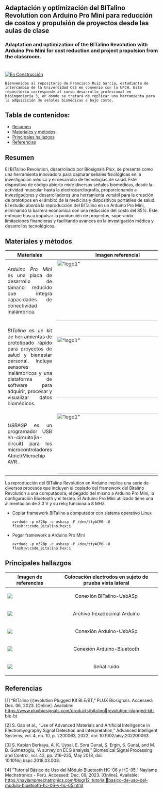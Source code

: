 ## Adaptación y optimización del BITalino Revolution con Arduino Pro Mini para reducción de costos y propulsión de proyectos desde las aulas de clase

### Adaptation and optimization of the BITalino Revolution with Arduino Pro Mini for cost reduction and project propulsion from the classroom.

#
[![En Construcción](https://img.shields.io/badge/Estado-En%20Construcción-yellow)](#)

```
Bienvenidos al repositorio de Francisco Ruiz Garcia, estudiante de intercambio de la Universidad CES en convenio con la UPCH. Este repositorio corresponde al curso desarrollo profesional en bioingeniería 3, en donde se tratará de replicar una herramienta para la adquisición de señales biomédicas a bajo costo.
```

## Tabla de contenidos:
* [Resumen](#Resumen)
* [Materiales y métodos](#Materiales-y-métodos)
* [Principales hallazgos](#Principales-hallazgos)
* [Referencias](#Referencias)

## Resumen

El BITalino Revolution, desarrollado por Biosignals Plux, se presenta como una herramienta innovadora para capturar señales fisiológicas en la investigación médica y el desarrollo de tecnologías de salud. Este dispositivo de código abierto mide diversas señales biomédicas, desde la actividad muscular hasta la electrocardiografía, proporcionando a investigadores y desarrolladores una herramienta versátil para la creación de prototipos en el ámbito de la medicina y dispositivos portátiles de salud. El estudio aborda la reproducción del BITalino en un Arduino Pro Mini, eliminando la barrera económica con una reducción del costo del 85%. Este enfoque busca impulsar la producción de proyectos, superando limitaciones financieras y facilitando avances en la investigación médica y desarrollos tecnológicos.

## Materiales y métodos

| Materiales             | Imagen referencial                                              |
| ----------------- | ------------------------------------------------------------------ |
| <p align="justify"> *Arduino Pro Mini* es una placa de desarrollo de tamaño reducido que integra capacidades de conectividad inalámbrica.</p>| <img src="https://docs.arduino.cc/static/6ef0d448db73013667ac934fd00f5914/a207c/e000025_featured.jpg" alt= “logo1” height="200" width="400"> |
| <p align="justify"> *BITalino* es un kit de herramientas de prototipado rápido para proyectos de salud y bienestar personal. Incluye sensores inalámbricos y una plataforma de software para adquirir, procesar y visualizar datos biomédicos.</p>| <img src="http://cdn.shopify.com/s/files/1/0595/1068/5887/products/BITalino-Board.1.jpg?v=1646224819" alt= “logo1” height="200" width="400">|
| <p align="justify"> *USBASP* es un programador USB en-circuito(in-circuit) para los microcontroladores Atmel/Microchip AVR .</p>| <img src="https://europe1.discourse-cdn.com/arduino/original/4X/5/6/0/5608f59ee64985c581e9b36582e474aff15eda81.jpeg" alt= “logo1” height="200" width="400">|


La reproducción del BITalino Revolution en Arduino 
implica una serie de diversos procesos que incluyen el copiado 
del framework del Bitalino Revolution a una computadora, el 
pegado del mismo a Arduino Pro Mini, la configuración 
Bluetooth y el testeo. El Arduino Pro Mini utilizado tiene una 
alimentación de 3.3 V y su reloj funciona a 8 MHz.

 - Copiar framework BITalino a computador con sistema operativo Linux 
      ```
     avrdude -p m328p -c usbasp -P /dev/ttyACM0 -U flash:r:code_Bitalino.hex:i
      ```

- Pegar framework a Arduino Pro Mini
  ```
  avrdude -p m328p -c usbasp -P /dev/ttyACM0 -U flash:w:code_Bitalino.hex:i

    ```
## Principales hallazgos


| Imagen de referencias | Colocación electrodos en sujeto de prueba vista lateral |
|---|---|
| ![](/Documentation/Images/BITalino-Usbasp.jpg) | <p align="center"> Conexión BITalino-UsbASp </p>|
| ![](/Documentation/Images/Hex_BITalino.jpg) | <p align="center"> Archivo hexadecimal Arduino </p>|
| ![](/Documentation/Images/Arduino-Usbasp.jpg) | <p align="center"> Conexión Arduino-UsbASp </p>|
| ![](/Documentation/Images/Arduino-Bluetooth.jpg) | <p align="center"> Conexión Arduino-Bluetooth </p>|
| ![](/Documentation/Images/Señal-ArduinoRuido.jpg) | <p align="center"> Señal ruido </p>|



## Referencias

[1] “BITalino (r)evolution Plugged Kit BLE/BT,” PLUX 
Biosignals. Accessed: Dec. 06, 2023. [Online]. Available: 
https://www.pluxbiosignals.com/products/bitalinorevolution-plugged-kit-ble-bt

[2] S. Gao et al., “Use of Advanced Materials and Artificial 
Intelligence in Electromyography Signal Detection and 
Interpretation,” Advanced Intelligent Systems, vol. 4, no. 
10, p. 2200063, 2022, doi: 10.1002/aisy.202200063.

[3] S. Kaplan Berkaya, A. K. Uysal, E. Sora Gunal, S. Ergin, 
S. Gunal, and M. B. Gulmezoglu, “A survey on ECG 
analysis,” Biomedical Signal Processing and Control, 
vol. 43, pp. 216–235, May 2018, doi: 
10.1016/j.bspc.2018.03.003.

[4] “Tutorial Básico de Uso del Módulo Bluetooth HC-06 y 
HC-05,” Naylamp Mechatronics - Perú. Accessed: Dec. 
06, 2023. [Online]. Available: 
https://naylampmechatronics.com/blog/12_tutorialbasico-de-uso-del-modulo-bluetooth-hc-06-y-hc-05.html